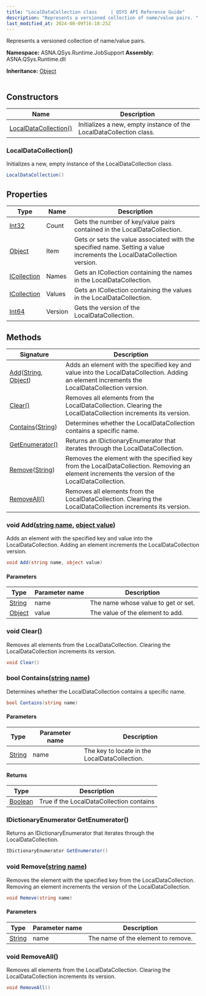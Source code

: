 ```yaml
---
title: "LocalDataCollection class     | QSYS API Reference Guide"
description: "Represents a versioned collection of name/value pairs. "
last_modified_at: 2024-08-09T16:18:25Z
---
```


Represents a versioned collection of name/value pairs.

**Namespace:** ASNA.QSys.Runtime.JobSupport
**Assembly:** ASNA.QSys.Runtime.dll

**Inheritance:** [Object](https://docs.microsoft.com/en-us/dotnet/api/system.object)
<br>
<br>

## Constructors

| Name | Description |
| --- | --- |
| [LocalDataCollection()](#localdatacollection) | Initializes a new, empty instance of the LocalDataCollection class.

### LocalDataCollection()

Initializes a new, empty instance of the LocalDataCollection class.

```cs
LocalDataCollection()
```

## Properties

| Type | Name | Description
| --- | --- | --- 
| [Int32](https://learn.microsoft.com/en-us/dotnet/csharp/language-reference/builtin-types/integral-numeric-types) | Count | Gets the number of key/value pairs contained in the LocalDataCollection. |
| [Object](https://docs.microsoft.com/en-us/dotnet/api/system.object) | Item | Gets or sets the value associated with the specified name. Setting a value increments the LocalDataCollection version. |
| [ICollection](https://docs.microsoft.com/en-us/dotnet/api/system.collections.icollection) | Names | Gets an ICollection containing the names in the LocalDataCollection. |
| [ICollection](https://docs.microsoft.com/en-us/dotnet/api/system.collections.icollection) | Values | Gets an ICollection containing the values in the LocalDataCollection. |
| [Int64](https://learn.microsoft.com/en-us/dotnet/csharp/language-reference/builtin-types/integral-numeric-types) | Version | Gets the version of the LocalDataCollection. |

## Methods

| Signature | Description |
| --- | --- |
| [Add](#void-addstring-name-object-value)([String](https://docs.microsoft.com/en-us/dotnet/api/system.string), [Object](https://docs.microsoft.com/en-us/dotnet/api/system.object)) | Adds an element with the specified key and value into the LocalDataCollection. Adding an element increments the LocalDataCollection version.
| [Clear()](#void-clear) | Removes all elements from the LocalDataCollection. Clearing the LocalDataCollection increments its version.
| [Contains](#bool-containsstring-name)([String](https://docs.microsoft.com/en-us/dotnet/api/system.string)) | Determines whether the LocalDataCollection contains a specific name.
| [GetEnumerator()](#idictionaryenumerator-getenumerator) | Returns an IDictionaryEnumerator that iterates through the LocalDataCollection.
| [Remove](#void-removestring-name)([String](https://docs.microsoft.com/en-us/dotnet/api/system.string)) | Removes the element with the specified key from the LocalDataCollection. Removing an element increments the version of the LocalDataCollection.
| [RemoveAll()](#void-removeall) | Removes all elements from the LocalDataCollection. Clearing the LocalDataCollection increments its version.

### void Add([string name](https://learn.microsoft.com/en-us/dotnet/api/system.string?view=net-8.0), [object value](https://docs.microsoft.com/en-us/dotnet/api/system.object))

Adds an element with the specified key and value into the LocalDataCollection. Adding an element increments the LocalDataCollection version.

```cs
void Add(string name, object value)
```

#### Parameters

| Type | Parameter name | Description
| --- | --- | ---
| [String](https://docs.microsoft.com/en-us/dotnet/api/system.string) | name | The name whose value to get or set.
| [Object](https://docs.microsoft.com/en-us/dotnet/api/system.object) | value | The value of the element to add.

### void Clear()

Removes all elements from the LocalDataCollection. Clearing the LocalDataCollection increments its version.

```cs
void Clear()
```

### bool Contains([string name](https://learn.microsoft.com/en-us/dotnet/api/system.string?view=net-8.0))

Determines whether the LocalDataCollection contains a specific name.

```cs
bool Contains(string name)
```

#### Parameters

| Type | Parameter name | Description
| --- | --- | ---
| [String](https://docs.microsoft.com/en-us/dotnet/api/system.string) | name | The key to locate in the LocalDataCollection.

#### Returns

| Type | Description
| --- | ---
| [Boolean](https://docs.microsoft.com/en-us/dotnet/api/system.boolean) | True if the LocalDataCollection contains 

### IDictionaryEnumerator GetEnumerator()

Returns an IDictionaryEnumerator that iterates through the LocalDataCollection.

```cs
IDictionaryEnumerator GetEnumerator()
```

### void Remove([string name](https://learn.microsoft.com/en-us/dotnet/api/system.string?view=net-8.0))

Removes the element with the specified key from the LocalDataCollection. Removing an element increments the version of the LocalDataCollection.

```cs
void Remove(string name)
```

#### Parameters

| Type | Parameter name | Description
| --- | --- | ---
| [String](https://docs.microsoft.com/en-us/dotnet/api/system.string) | name | The name of the element to remove.

### void RemoveAll()

Removes all elements from the LocalDataCollection. Clearing the LocalDataCollection increments its version.

```cs
void RemoveAll()
```
